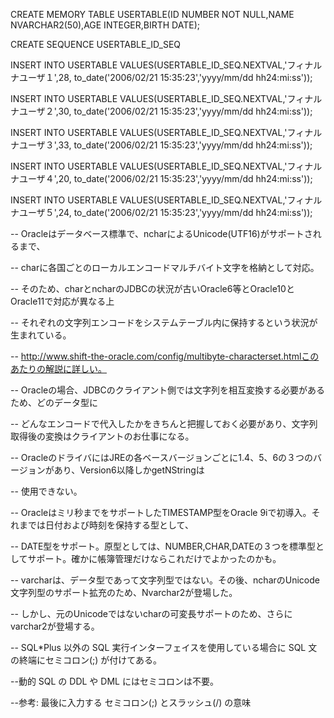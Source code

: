 ﻿CREATE MEMORY TABLE USERTABLE(ID NUMBER NOT NULL,NAME NVARCHAR2(50),AGE INTEGER,BIRTH DATE); 

CREATE SEQUENCE USERTABLE_ID_SEQ 

 

INSERT INTO USERTABLE VALUES(USERTABLE_ID_SEQ.NEXTVAL,'フィナルナユーザ１',28, to_date('2006/02/21 15:35:23','yyyy/mm/dd hh24:mi:ss')); 

INSERT INTO USERTABLE VALUES(USERTABLE_ID_SEQ.NEXTVAL,'フィナルナユーザ２',30, to_date('2006/02/21 15:35:23','yyyy/mm/dd hh24:mi:ss')); 

INSERT INTO USERTABLE VALUES(USERTABLE_ID_SEQ.NEXTVAL,'フィナルナユーザ３',33, to_date('2006/02/21 15:35:23','yyyy/mm/dd hh24:mi:ss')); 

INSERT INTO USERTABLE VALUES(USERTABLE_ID_SEQ.NEXTVAL,'フィナルナユーザ４',20, to_date('2006/02/21 15:35:23','yyyy/mm/dd hh24:mi:ss')); 

INSERT INTO USERTABLE VALUES(USERTABLE_ID_SEQ.NEXTVAL,'フィナルナユーザ５',24, to_date('2006/02/21 15:35:23','yyyy/mm/dd hh24:mi:ss')); 

 

 

-- Oracleはデータベース標準で、ncharによるUnicode(UTF16)がサポートされるまで、 

-- charに各国ごとのローカルエンコードマルチバイト文字を格納として対応。 

-- そのため、charとncharのJDBCの状況が古いOracle6等とOracle10とOracle11で対応が異なる上 

-- それぞれの文字列エンコードをシステムテーブル内に保持するという状況が生まれている。 

-- http://www.shift-the-oracle.com/config/multibyte-characterset.htmlこのあたりの解説に詳しい。 

-- Oracleの場合、JDBCのクライアント側では文字列を相互変換する必要があるため、どのデータ型に 

-- どんなエンコードで代入したかをきちんと把握しておく必要があり、文字列取得後の変換はクライアントのお仕事になる。 

-- OracleのドライバにはJREの各ベースバージョンごとに1.4、5、6の３つのバージョンがあり、Version6以降しかgetNStringは 

-- 使用できない。 

 

-- Oracleはミリ秒までをサポートしたTIMESTAMP型をOracle 9iで初導入。それまでは日付および時刻を保持する型として、 

-- DATE型をサポート。原型としては、NUMBER,CHAR,DATEの３つを標準型としてサポート。確かに帳簿管理だけならこれだけでよかったのかも。 

 

-- varcharは、データ型であって文字列型ではない。その後、ncharのUnicode文字列型のサポート拡充のため、Nvarchar2が登場した。 

-- しかし、元のUnicodeではないcharの可変長サポートのため、さらにvarchar2が登場する。 

 

-- SQL*Plus 以外の SQL 実行インターフェイスを使用している場合に SQL 文の終端にセミコロン(;) が付けてある。 

--動的 SQL の DDL や DML にはセミコロンは不要。 

--参考: 最後に入力する セミコロン(;) とスラッシュ(/) の意味 